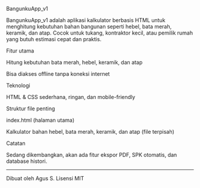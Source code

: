 BangunkuApp_v1

BangunkuApp_v1 adalah aplikasi kalkulator berbasis HTML untuk menghitung kebutuhan bahan bangunan seperti hebel, bata merah, keramik, dan atap. Cocok untuk tukang, kontraktor kecil, atau pemilik rumah yang butuh estimasi cepat dan praktis.

Fitur utama

Hitung kebutuhan bata merah, hebel, keramik, dan atap

Bisa diakses offline tanpa koneksi internet


Teknologi

HTML & CSS sederhana, ringan, dan mobile-friendly


Struktur file penting

index.html (halaman utama)

Kalkulator bahan hebel, bata merah, keramik, dan atap (file terpisah)


Catatan

Sedang dikembangkan, akan ada fitur ekspor PDF, SPK otomatis, dan database histori.


---

Dibuat oleh Agus S.
Lisensi MIT

